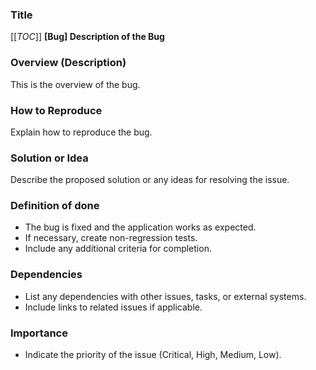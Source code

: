 ### Title
[[_TOC_]]
**[Bug] Description of the Bug**

### Overview (Description)
This is the overview of the bug.

### How to Reproduce
Explain how to reproduce the bug.

### Solution or Idea
Describe the proposed solution or any ideas for resolving the issue.

### Definition of done
- The bug is fixed and the application works as expected.
- If necessary, create non-regression tests.
- Include any additional criteria for completion.

### Dependencies
- List any dependencies with other issues, tasks, or external systems.
- Include links to related issues if applicable.

### Importance
- Indicate the priority of the issue (Critical, High, Medium, Low).
